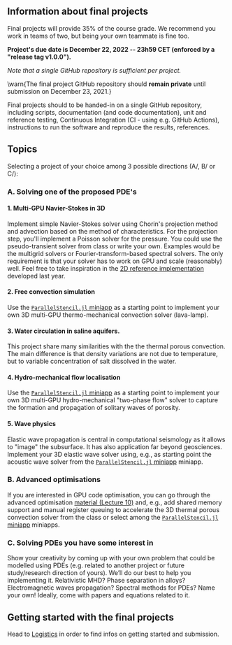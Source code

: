 ## Information about final projects

Final projects will provide 35% of the course grade. We recommend you work in teams of two, but being your own teammate is fine too.

**Project's due date is December 22, 2022 -- 23h59 CET (enforced by a "release tag v1.0.0").**

_Note that a single GitHub repository is sufficient per project._

\warn{The final project GitHub repository should **remain private** until submission on December 23, 2021.}


Final projects should to be handed-in on a single GitHub repository, including scripts, documentation (and code documentation), unit and reference testing, Continuous Integration (CI - using e.g. GitHub Actions), instructions to run the software and reproduce the results, references.

## Topics

Selecting a project of your choice among 3 possible directions (A/, B/ or C/):

### A. Solving one of the proposed PDE's

#### 1. Multi-GPU Navier-Stokes in 3D
Implement simple Navier-Stokes solver using Chorin's projection method and advection based on the method of characteristics. For the projection step, you'll implement a Poisson solver for the pressure. You could use the pseudo-transient solver from class or write your own. Examples would be the multigrid solvers or Fourier-transform-based spectral solvers. The only requirement is that your solver has to work on GPU and scale (reasonably) well. Feel free to take inspiration in the [2D reference implementation](https://github.com/utkinis/NavierStokes.jl) developed last year.

#### 2. Free convection simulation
Use the [`ParallelStencil.jl` miniapp](https://github.com/omlins/ParallelStencil.jl#thermo-mechanical-convection-2-d-app) as a starting point to implement your own 3D multi-GPU thermo-mechanical convection solver (lava-lamp).

#### 3. Water circulation in saline aquifers.
This project share many similarities with the the thermal porous convection. The main difference is that density variations are not due to temperature, but to variable concentration of salt dissolved in the water.

#### 4. Hydro-mechanical flow localisation
Use the [`ParallelStencil.jl` miniapp](https://github.com/omlins/ParallelStencil.jl#hydro-mechanical-porosity-waves-2-d-app) as a starting point to implement your own 3D multi-GPU hydro-mechanical "two-phase flow" solver to capture the formation and propagation of solitary waves of porosity.

#### 5. Wave physics
Elastic wave propagation is central in computational seismology as it allows to "image" the subsurface. It has also application far beyond geosciences. Implement your 3D elastic wave solver using, e.g., as starting point the acoustic wave solver from the [`ParallelStencil.jl` miniapp](https://github.com/omlins/ParallelStencil.jl#acoustic-wave-3-d-app) miniapp.

### B. Advanced optimisations
If you are interested in GPU code optimisation, you can go through the advanced optimisation [material (Lecture 10)](/lecture10) and, e.g., add shared memory support and manual register queuing to accelerate the 3D thermal porous convection solver from the class or select among the [`ParallelStencil.jl` miniapp](https://github.com/omlins/ParallelStencil.jl#acoustic-wave-3-d-app) miniapps.

### C. Solving PDEs you have some interest in
Show your creativity by coming up with your own problem that could be modelled using PDEs (e.g. related to another project or future study/research direction of yours). We’ll do our best to help you implementing it. Relativistic MHD? Phase separation in alloys? Electromagnetic waves propagation? Spectral methods for PDEs? Name your own! Ideally, come with papers and equations related to it.

## Getting started with the final projects

Head to [Logistics](/logistics/#final_project) in order to find infos on getting started and submission.
